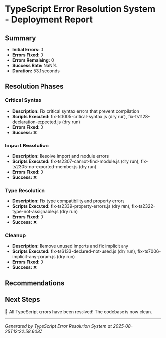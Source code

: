 # TypeScript Error Resolution System - Deployment Report

## Summary
- **Initial Errors:** 0
- **Errors Fixed:** 0
- **Errors Remaining:** 0
- **Success Rate:** NaN%
- **Duration:** 53.1 seconds

## Resolution Phases

### Critical Syntax
- **Description:** Fix critical syntax errors that prevent compilation
- **Scripts Executed:** fix-ts1005-critical-syntax.js (dry run), fix-ts1128-declaration-expected.js (dry run)
- **Errors Fixed:** 0
- **Success:** ❌

### Import Resolution
- **Description:** Resolve import and module errors
- **Scripts Executed:** fix-ts2307-cannot-find-module.js (dry run), fix-ts2305-no-exported-member.js (dry run)
- **Errors Fixed:** 0
- **Success:** ❌

### Type Resolution
- **Description:** Fix type compatibility and property errors
- **Scripts Executed:** fix-ts2339-property-errors.js (dry run), fix-ts2322-type-not-assignable.js (dry run)
- **Errors Fixed:** 0
- **Success:** ❌

### Cleanup
- **Description:** Remove unused imports and fix implicit any
- **Scripts Executed:** fix-ts6133-declared-not-used.js (dry run), fix-ts7006-implicit-any-param.js (dry run)
- **Errors Fixed:** 0
- **Success:** ❌


## Recommendations


## Next Steps
🎉 All TypeScript errors have been resolved! The codebase is now clean.

---
*Generated by TypeScript Error Resolution System at 2025-08-25T12:22:58.608Z*
